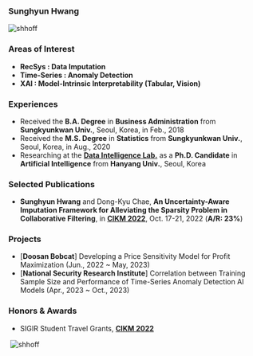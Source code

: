 ### Sunghyun Hwang

<p align="left"> <img src="https://komarev.com/ghpvc/?username=shhoff" alt="shhoff" /> </p>

### Areas of Interest
- **RecSys : Data Imputation**
- **Time-Series : Anomaly Detection**
- **XAI : Model-Intrinsic Interpretability (Tabular, Vision)**

### Experiences
- Received the **B.A. Degree** in **Business Administration** from **Sungkyunkwan Univ.**, Seoul, Korea, in Feb., 2018
- Received the **M.S. Degree** in **Statistics** from **Sungkyunkwan Univ.**, Seoul, Korea, in Aug., 2020
- Researching at the [**Data Intelligence Lab.**](https://dilab.hanyang.ac.kr) as a **Ph.D. Candidate** in **Artificial Intelligence** from **Hanyang Univ.**, Seoul, Korea

### Selected Publications
- **Sunghyun Hwang** and Dong-Kyu Chae, **An Uncertainty-Aware Imputation Framework for Alleviating the Sparsity Problem in Collaborative Filtering**, in [**CIKM 2022**](https://www.cikm2022.org), Oct. 17-21, 2022 (**A/R: 23%**)

### Projects
- [**Doosan Bobcat**] Developing a Price Sensitivity Model for Profit Maximization (Jun., 2022 ~ May, 2023)
- [**National Security Research Institute**] Correlation between Training Sample Size and Performance of Time-Series Anomaly Detection AI Models (Apr., 2023 ~ Oct., 2023)

### Honors & Awards
- SIGIR Student Travel Grants, [**CIKM 2022**](https://www.cikm2022.org)

<p>&nbsp;<img align="center" src="https://github-readme-stats.vercel.app/api?username=shhoff&show_icons=true" alt="shhoff" /></p>
